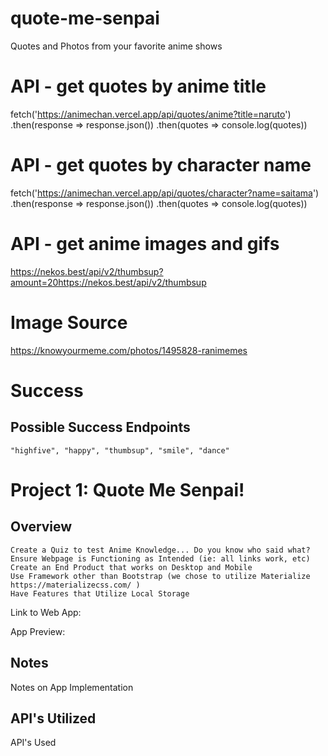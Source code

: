 # quote-me-senpai
Quotes and Photos from your favorite anime shows

# API - get quotes by anime title
fetch('https://animechan.vercel.app/api/quotes/anime?title=naruto')
     .then(response => response.json())
     .then(quotes => console.log(quotes))

# API - get quotes by character name
fetch('https://animechan.vercel.app/api/quotes/character?name=saitama')
     .then(response => response.json())
     .then(quotes => console.log(quotes))

# API - get anime images and gifs
https://nekos.best/api/v2/thumbsup?amount=20https://nekos.best/api/v2/thumbsup


# Image Source
https://knowyourmeme.com/photos/1495828-ranimemes

# Success
## Possible Success Endpoints
 
```
"highfive", "happy", "thumbsup", "smile", "dance"

```

<!-- ## Possible Success Text

```
"YES!", "I knew you could do it!", "I knew you were a good bet!", "I bet you have a Crunchyroll AND a Funimation account!", "Yeah! Let's get a good streak going!", "Woohoo!" , "Nice job!", "Wow!", "I'm impressed!", "Well done! That was a hard one.", "Let's keep it going!", "Wow! I didn't even know that one!", "You really must be an anime fan!", "It was so cool how you got that answer right."

``` -->

<!-- # Failure 
## Possible Failure Endpoints (mocking)
 
```
"laugh","stare","baka","bored" -->
<!-- 
```
## Possible Failure Text (mocking)

```
"Wrong.","Nope.","What were you thinking?","Wow! THAT got you?","Guess you skipped cram school.","You couldn't get that one right?","Ha! I knew you couldn't afford Crunchyroll.","I bet you don't even have a Crunchyroll account.","Wow! I bet you watch anime on YouTube.","I bet you think Avatar: The Last Airbender is anime!","Ha! But that was an easy one!"

``` -->
 
<!-- ## Possible Failure Endpoints (disappointed)
 
```
"pout","facepalm","cry","shrug"

``` -->
<!-- ## Possible Failure Text (disappointed)

```
"I'm not mad; I'm just disappointed.","I guess I expected too much.","What a pity.","What were you thinking?","I guess you'll have to try again.","I thought you liked anime!","Don't give up...","It's okay, you'll get it next time...","I guess I lost that bet..."

``` -->
 
<!-- ## Possible Failure Endpoints (violent)
 
```
"punch","kick","slap"

``` -->
<!-- ## Possible Failure Text (violent)

```
"Not even close!","Not this time!","NOPE!","Pathetic!","Not today!","No streak for you!","I knew you were all talk!"

``` -->





<!-- Possible READ ME format to build on as project progresses -->

# Project 1: Quote Me Senpai!
## Overview
```
Create a Quiz to test Anime Knowledge... Do you know who said what?
Ensure Webpage is Functioning as Intended (ie: all links work, etc)
Create an End Product that works on Desktop and Mobile
Use Framework other than Bootstrap (we chose to utilize Materialize https://materializecss.com/ )
Have Features that Utilize Local Storage

```
Link to Web App:  <!-- LINK HERE -->

App Preview:
<!-- REPLACE WITH SCREENSHOT PATH  ![My Portfolio Screenshot](./Images/MyPortfolioScreenShot.png "My Portfolio Screenshot") -->

## Notes

Notes on App Implementation

## API's Utilized

API's Used